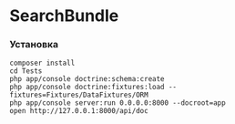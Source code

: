 SearchBundle
==========

### Установка

```
composer install
cd Tests
php app/console doctrine:schema:create
php app/console doctrine:fixtures:load --fixtures=Fixtures/DataFixtures/ORM
php app/console server:run 0.0.0.0:8000 --docroot=app
open http://127.0.0.1:8000/api/doc
```
